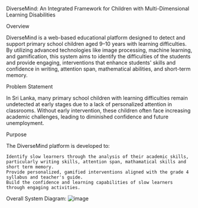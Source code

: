 DiverseMind: An Integrated Framework for Children with Multi-Dimensional Learning Disabilities

Overview

DiverseMind is a web-based educational platform designed to detect and support primary school children aged 9–10 years with learning difficulties. By utilizing advanced technologies like image processing, machine learning, and gamification, this system aims to identify the difficulties of the students and provide engaging, interventions that enhance students' skills and confidence in writing, attention span, mathematical abilities, and short-term memory.

Problem Statement

In Sri Lanka, many primary school children with learning difficulties remain undetected at early stages due to a lack of personalized attention in classrooms. Without early intervention, these children often face increasing academic challenges, leading to diminished confidence and future unemployment.

Purpose

The DiverseMind platform is developed to:

    Identify slow learners through the analysis of their academic skills, particularly writing skills, attention span, mathamatical skills and short term memory.
    Provide personalized, gamified interventions aligned with the grade 4 syllabus and teacher's guide.
    Build the confidence and learning capabilities of slow learners through engaging activities.

Overall System Diagram:
![image](https://github.com/user-attachments/assets/7f0a2df7-745e-4d9b-9cc1-3f5fa2b68e59)
